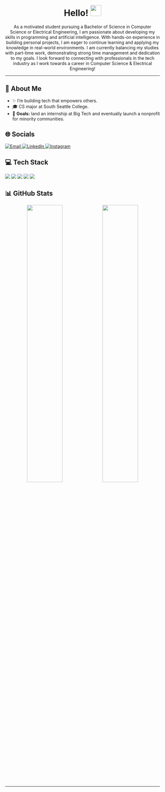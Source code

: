 <!-- Heading -->
<h1 align="center">Hello! <img src="https://media.giphy.com/media/hvRJCLFzcasrR4ia7z/giphy.gif" width="35"></h1>

<p align="center">
As a motivated student pursuing a Bachelor of Science in Computer Science or Electrical Engineering, I am passionate about developing my skills in programming and artificial intelligence. With hands-on experience in building personal projects, I am eager to continue learning and applying my knowledge in real-world environments. I am currently balancing my studies with part-time work, demonstrating strong time management and dedication to my goals. I look forward to connecting with professionals in the tech industry as I work towards a career in Computer Science & Electrical Engineering!
</p>

---

## 🚀 About Me
- ✨ I’m building tech that empowers others.  
- 🎓 CS major at South Seattle College.  
- 🎯 **Goals:** land an internship at Big Tech and eventually launch a nonprofit for minority communities.  

## 🌐 Socials
<p align="left">
  <a href="mailto:solimonk3@gmail.com">
    <img alt="Email" src="https://img.shields.io/badge/Email-D14836?style=for-the-badge&logo=gmail&logoColor=white"/>
  </a>
  <a href="https://linkedin.com/in/solimonk" target="_blank">
    <img alt="LinkedIn" src="https://img.shields.io/badge/LinkedIn-0A66C2?style=for-the-badge&logo=linkedin&logoColor=white"/>
  </a>
  <a href="https://instagram.com/solimon.k" target="_blank">
    <img alt="Instagram" src="https://img.shields.io/badge/Instagram-E4405F?style=for-the-badge&logo=instagram&logoColor=white"/>
  </a>
</p>

## 💻 Tech Stack
<p align="left">
  <img src="https://img.shields.io/badge/Java-ED8B00?style=for-the-badge&logo=java&logoColor=white"/>
  <img src="https://img.shields.io/badge/JavaScript-F7DF1E?style=for-the-badge&logo=javascript&logoColor=black"/>
  <img src="https://img.shields.io/badge/React-20232A?style=for-the-badge&logo=react&logoColor=61DAFB"/>
  <img src="https://img.shields.io/badge/Python-3670A0?style=for-the-badge&logo=python&logoColor=ffdd54"/>
  <img src="https://img.shields.io/badge/MySQL-4479A1?style=for-the-badge&logo=mysql&logoColor=white"/>
  <!-- Add or remove badges as you like -->
</p>

## 📊 GitHub Stats
<p align="center">
  <img src="https://github-readme-stats.vercel.app/api?username=<YOU>&show_icons=true&theme=radical" width="48%"/>
  <img src="https://github-readme-stats.vercel.app/api/top-langs/?username=<YOU>&layout=compact&theme=radical" width="48%"/>
</p>

<!-- Optional streak chart
<p align="center">
  <img src="https://github-readme-streak-stats.herokuapp.com/?user=<YOU>&theme=radical" width="60%"/>
</p>
-->

---

